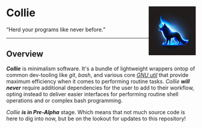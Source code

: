 <h1>
  Collie <img align="right" src="/doc/collie.jpg" width=125 height=130/>
</h1>
<q>Herd your programs like never before.</q>
<br>

---

## Overview
***Collie*** is minimalism software. It's a bundle of lightweight wrappers ontop of common dev-tooling like _git_, _bash_, and various core [_GNU util_]("https://gnu.org") that provide maximum efficiency when it comes to performing routine tasks. _Collie_ ***will never*** require additional dependencies for the user to add to their workflow, opting instead to deliver easier interfaces for performing routine shell operations and or complex bash programming.

_Collie_ ***is in Pre-Alpha*** stage. Which means that not much source code is here to dig into now, but be on the lookout for updates to this repository!